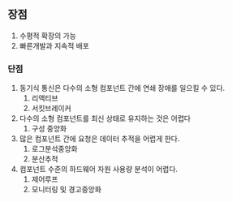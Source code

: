 
## **장점**
1. 수평적 확장의 가능
2. 빠른개발과 지속적 배포

### **단점**
1. 동기식 통신은 다수의 소형 컴포넌트 간에 연쇄 장애를 일으킬 수 있다. 
	1.  리액티브 
	2. 서킷브레이커
2. 다수의 소형 컴포넌트를 최신 상태로 유지하는 것은 어렵다  
	1. 구성 중앙화
3. 많은 컴포넌트 간에 요청은 데이터 추적을 어렵게 한다. 
	1. 로그분석중앙화 
	2. 분산추적
4. 컴포넌트 수준의 하드웨어 자원 사용량 분석이 어렵다. 
	1. 제어루프
	2. 모니터링 및 경고중앙화
